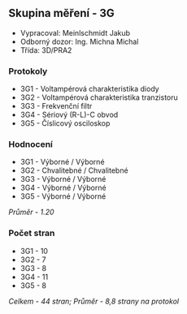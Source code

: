 ## Skupina měření - 3G
 - Vypracoval: Meinlschmidt Jakub
 - Odborný dozor: Ing. Michna Michal
 - Třída: 3D/PRA2
 
### Protokoly
- 3G1 - Voltampérová charakteristika diody
- 3G2 - Voltampérová charakteristika tranzistoru
- 3G3 - Frekvenční filtr
- 3G4 - Sériový (R-L)-C obvod
- 3G5 - Číslicový osciloskop

### Hodnocení
- 3G1 - Výborné / Výborné
- 3G2 - Chvalitebné / Chvalitebné
- 3G3 - Výborné / Výborné
- 3G4 - Výborné / Výborné
- 3G5 - Výborné / Výborné

*Průměr - 1.20*

### Počet stran
- 3G1 - 10
- 3G2 - 7
- 3G3 - 8
- 3G4 - 11
- 3G5 - 8

*Celkem - 44 stran; Průměr - 8,8 strany na protokol*
